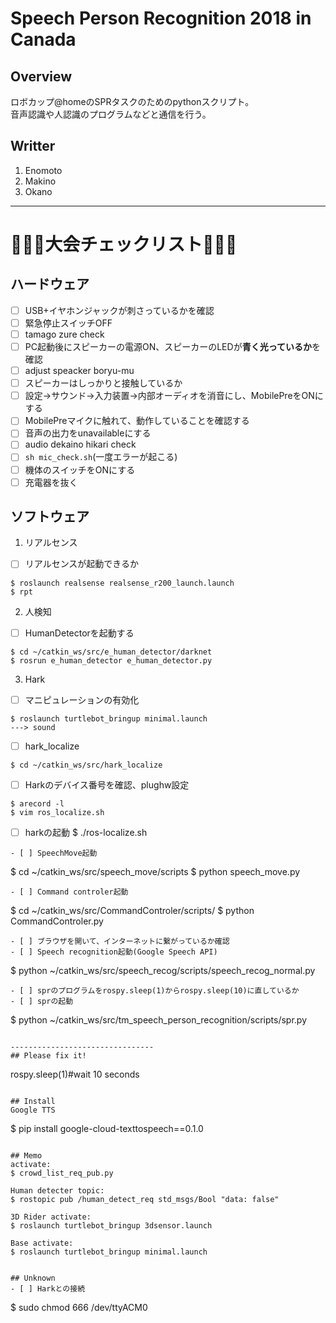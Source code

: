 # Speech Person Recognition 2018 in Canada
## Overview
ロボカップ@homeのSPRタスクのためのpythonスクリプト。  
音声認識や人認識のプログラムなどと通信を行う。  
## Writter
1. Enomoto
2. Makino
3. Okano

--------------------------------------
# :triangular_flag_on_post::triangular_flag_on_post::triangular_flag_on_post:大会チェックリスト:triangular_flag_on_post::triangular_flag_on_post::triangular_flag_on_post:
## ハードウェア
- [ ] USB+イヤホンジャックが刺さっているかを確認
- [ ] 緊急停止スイッチOFF
- [ ] tamago zure check
- [ ] PC起動後にスピーカーの電源ON、スピーカーのLEDが**青く光っているか**を確認
- [ ] adjust speacker boryu-mu
- [ ] スピーカーはしっかりと接触しているか
- [ ] 設定->サウンド->入力装置->内部オーディオを消音にし、MobilePreをONにする
- [ ] MobilePreマイクに触れて、動作していることを確認する
- [ ] 音声の出力をunavailableにする
- [ ] audio dekaino hikari check
- [ ] `sh mic_check.sh`(一度エラーが起こる)
- [ ] 機体のスイッチをONにする
- [ ] 充電器を抜く
## ソフトウェア
1. リアルセンス
- [ ] リアルセンスが起動できるか
```
$ roslaunch realsense realsense_r200_launch.launch
$ rpt
```
2. 人検知
- [ ] HumanDetectorを起動する
```
$ cd ~/catkin_ws/src/e_human_detector/darknet
$ rosrun e_human_detector e_human_detector.py
```
3. Hark
- [ ] マニピュレーションの有効化
```
$ roslaunch turtlebot_bringup minimal.launch
---> sound
```
- [ ] hark_localize
```
$ cd ~/catkin_ws/src/hark_localize
```
- [ ] Harkのデバイス番号を確認、plughw設定
```
$ arecord -l
$ vim ros_localize.sh
```
- [ ] harkの起動
$ ./ros-localize.sh
```
- [ ] SpeechMove起動
```
$ cd ~/catkin_ws/src/speech_move/scripts
$ python speech_move.py
```
- [ ] Command controler起動
```
$ cd ~/catkin_ws/src/CommandControler/scripts/
$ python CommandControler.py
```
- [ ] ブラウザを開いて、インターネットに繋がっているか確認
- [ ] Speech recognition起動(Google Speech API)
```
$ python ~/catkin_ws/src/speech_recog/scripts/speech_recog_normal.py
```
- [ ] sprのプログラムをrospy.sleep(1)からrospy.sleep(10)に直しているか
- [ ] sprの起動
```
$ python ~/catkin_ws/src/tm_speech_person_recognition/scripts/spr.py
```

--------------------------------
## Please fix it!
```
rospy.sleep(1)#wait 10 seconds
```

## Install
Google TTS  
```
$ pip install google-cloud-texttospeech==0.1.0
```

## Memo 
activate:  
$ crowd_list_req_pub.py

Human detecter topic:  
$ rostopic pub /human_detect_req std_msgs/Bool "data: false"

3D Rider activate:  
$ roslaunch turtlebot_bringup 3dsensor.launch

Base activate:  
$ roslaunch turtlebot_bringup minimal.launch


## Unknown 
- [ ] Harkとの接続
```
$ sudo chmod 666 /dev/ttyACM0
```
